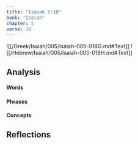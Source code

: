 ```yaml
---
title: "Isaiah 5:18"
book: "Isaiah"
chapter: 5
verse: 18
---
```

![[/Greek/Isaiah/005/Isaiah-005-018G.md#Text]]
![[/Hebrew/Isaiah/005/Isaiah-005-018H.md#Text]]

## Analysis

#### Words

#### Phrases

#### Concepts

## Reflections

